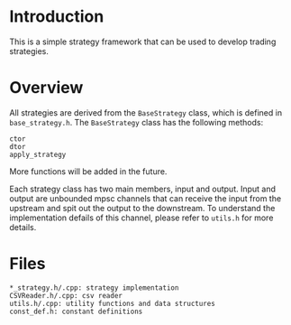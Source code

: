 # Introduction
This is a simple strategy framework that can be used to develop trading strategies. 


# Overview
All strategies are derived from the `BaseStrategy` class, which is defined in `base_strategy.h`. The `BaseStrategy` 
class has the following methods:

```text
ctor
dtor
apply_strategy
```
More functions will be added in the future.

Each strategy class has two main members, input and output. Input and output are unbounded mpsc channels that can receive the input from the upstream and spit out the output to the downstream. To understand the implementation defails of this channel, please refer to `utils.h` for more details.


# Files

```text
*_strategy.h/.cpp: strategy implementation
CSVReader.h/.cpp: csv reader
utils.h/.cpp: utility functions and data structures
const_def.h: constant definitions
```

